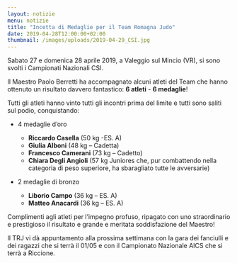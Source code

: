 ```yaml
---
layout: notizie
menu: notizie
title: "Incetta di Medaglie per il Team Romagna Judo"
date: 2019-04-28T12:00:00+02:00
thumbnail: /images/uploads/2019-04-29_CSI.jpg
---
```


Sabato 27 e domenica 28 aprile 2019, a Valeggio sul Mincio (VR), si sono svolti i Campionati Nazionali CSI.

Il Maestro Paolo Berretti ha accompagnato alcuni atleti del Team che hanno ottenuto un risultato davvero fantastico: **6 atleti** - **6 medaglie**!

Tutti gli atleti hanno vinto tutti gli incontri prima del limite e tutti sono saliti sul podio, conquistando:

- 4 medaglie d’oro
    
  - **Riccardo Casella** (50 kg -ES. A) 
  - **Giulia Alboni** (48 kg – Cadetta)
  - **Francesco Camerani** (73 kg – Cadetto)
  - **Chiara Degli Angioli** (57 kg Juniores che, pur combattendo nella categoria di peso superiore, ha sbaragliato tutte le avversarie)

- 2 medaglie di bronzo

  - **Liborio Campo** (36 kg – ES. A)
  - **Matteo Anacardi** (36 kg – ES. A)



Complimenti agli atleti per l’impegno profuso, ripagato con uno straordinario e prestigioso il risultato e grande e meritata soddisfazione del Maestro!


Il TRJ vi dà appuntamento alla prossima settimana con la gara dei fanciulli e dei ragazzi che si terrà il 01/05 e con il Campionato Nazionale AICS che si terrà a Riccione.
